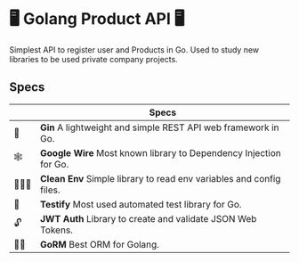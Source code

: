 # 🖥️ Golang Product API 🖥️

Simplest API to register user and Products in Go. Used to study new libraries to be used private company projects.

## Specs

|     | Specs                                                                                                                |
| --- | -------------------------------------------------------------------------------------------------------------------- |
| 🥤  | **Gin** A lightweight and simple REST API web framework in Go.                                             |
| 🕸️  | **Google Wire** Most known library to Dependency Injection for Go.                    |
| 🧙🏼‍♀️  | **Clean Env** Simple library to read env variables and config files.                                                                                          |
| 🔎   | **Testify** Most used automated test library for Go. |
| 🔓  | **JWT Auth** Library to create and validate JSON Web Tokens. |
| 👨‍🚒  | **GoRM** Best ORM for Golang. |